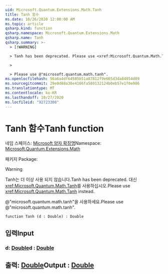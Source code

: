 ```yaml
---
uid: Microsoft.Quantum.Extensions.Math.Tanh
title: Tanh 함수
ms.date: 10/26/2020 12:00:00 AM
ms.topic: article
qsharp.kind: function
qsharp.namespace: Microsoft.Quantum.Extensions.Math
qsharp.name: Tanh
qsharp.summary: >-
  > [!WARNING]

  > Tanh has been deprecated. Please use <xref:Microsoft.Quantum.Math.Tanh> instead.

  >

  > Please use @"microsoft.quantum.math.tanh".
ms.openlocfilehash: 56a6a4df64585b51a87812f9e665d3da84054d09
ms.sourcegitcommit: 29e0d88a30e4166fa580132124b0eb57e1f0e986
ms.translationtype: MT
ms.contentlocale: ko-KR
ms.lasthandoff: 10/27/2020
ms.locfileid: "92723308"
---
```

# <a name="tanh-function"></a><span data-ttu-id="c695e-102">Tanh 함수</span><span class="sxs-lookup"><span data-stu-id="c695e-102">Tanh function</span></span>

<span data-ttu-id="c695e-103">네임 스페이스: [Microsoft 양자 확장명](xref:Microsoft.Quantum.Extensions.Math)</span><span class="sxs-lookup"><span data-stu-id="c695e-103">Namespace: [Microsoft.Quantum.Extensions.Math](xref:Microsoft.Quantum.Extensions.Math)</span></span>

<span data-ttu-id="c695e-104">패키지 [](https://nuget.org/packages/)</span><span class="sxs-lookup"><span data-stu-id="c695e-104">Package: [](https://nuget.org/packages/)</span></span>


> [!WARNING]
> <span data-ttu-id="c695e-105">Tanh는 더 이상 사용 되지 않습니다.</span><span class="sxs-lookup"><span data-stu-id="c695e-105">Tanh has been deprecated.</span></span> <span data-ttu-id="c695e-106">대신 <xref:Microsoft.Quantum.Math.Tanh>를 사용하십시오.</span><span class="sxs-lookup"><span data-stu-id="c695e-106">Please use <xref:Microsoft.Quantum.Math.Tanh> instead.</span></span>
>
> <span data-ttu-id="c695e-107">@"microsoft.quantum.math.tanh"을 사용하세요.</span><span class="sxs-lookup"><span data-stu-id="c695e-107">Please use @"microsoft.quantum.math.tanh".</span></span>



```qsharp
function Tanh (d : Double) : Double
```


## <a name="input"></a><span data-ttu-id="c695e-108">입력</span><span class="sxs-lookup"><span data-stu-id="c695e-108">Input</span></span>

### <a name="d--double"></a><span data-ttu-id="c695e-109">d: [Double](xref:microsoft.quantum.lang-ref.double)</span><span class="sxs-lookup"><span data-stu-id="c695e-109">d : [Double](xref:microsoft.quantum.lang-ref.double)</span></span>





## <a name="output--double"></a><span data-ttu-id="c695e-110">출력: [Double](xref:microsoft.quantum.lang-ref.double)</span><span class="sxs-lookup"><span data-stu-id="c695e-110">Output : [Double](xref:microsoft.quantum.lang-ref.double)</span></span>

